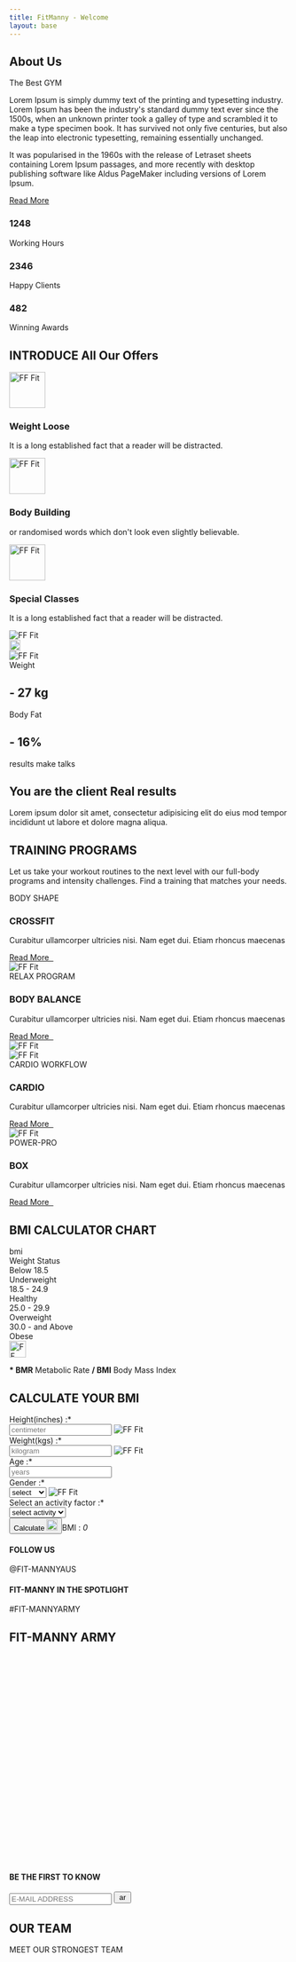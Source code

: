 ```yaml
---
title: FitManny - Welcome
layout: base
---
```


<!-- container -->
<main role="main" class="content-area">

  <!-- about us section -->
  <section id="aboutUs" class="about-us triangle-line-bg-left py-5">
    <div class="container py-5">
      <div class="row pt-5">
        <div class="col-lg-6">
          <div class="our-clicks-wrapper">
            <div class="our-click-holder" data-click="1"></div>
            <div class="our-click-holder" data-click="2"></div>
          </div>
        </div>
        <div class="col-lg-6">
          <div class="about-info-wrapper">
            <div class="title-style-1">
              <h1 class="text-uppercase p-0 m-0">About Us</h1>
              <span class="text-uppercase">The Best GYM</span>
            </div>
            <p>Lorem Ipsum is simply dummy text of the printing and typesetting industry. Lorem Ipsum has been the
              industry's standard dummy text ever since the 1500s, when an unknown printer took a galley of type and
              scrambled it to make a type specimen book. It has survived not only five centuries, but also the leap
              into electronic typesetting, remaining essentially unchanged.</p>
            <p> It was popularised in the 1960s with the release of Letraset sheets containing Lorem Ipsum passages,
              and more recently with desktop publishing software like Aldus PageMaker including versions of Lorem
              Ipsum.</p>
            <a href="javascript:void(0)" class="btn-style-1 my-3 text-uppercase">Read More</a>
          </div>
        </div>
      </div>
    </div>
  </section>
  <!--// about us section -->

  <!-- offers section -->
  <section class="our-offers">
    <div class="our-offers-in">
      <div class="container">
        <div class="row">
          <div class="col-lg-6 col-md-3 d-flex align-self-end">
            <div class="offer-statistics">
              <div class="row">
                <div class="col-xl-4 col-lg-4 col-md-12 col-sm-4 col-4 text-center">
                  <i class="far fa-clock"></i>
                  <h3>1248</h3>
                  <label>Working Hours</label>
                </div>
                <div class="col-xl-4 col-lg-4 col-md-12 col-sm-4 col-4 text-center">
                  <i class="far fa-heart"></i>
                  <h3>2346</h3>
                  <label>Happy Clients</label>
                </div>
                <div class="col-xl-4 col-lg-4 col-md-12 col-sm-4 col-4 text-center">
                  <i class="fas fa-award"></i>
                  <h3>482</h3>
                  <label>Winning Awards</label>
                </div>
              </div>
            </div>
          </div>
          <div class="col-lg-6 col-md-9">
            <div class="our-offers-info pt-5 px-3">
              <h1>
                <span class="text-uppercase">INTRODUCE</span>
                All Our Offers
              </h1>
              <div class="offer-list">
                <div class="offer">
                  <div class="offer-icon">
                    <img src="./assets/img/weight-loss.svg" alt="FF Fit" height="65" class="mw-100">
                  </div>
                  <div class="offer-details">
                    <h3>Weight Loose</h3>
                    <p>It is a long established fact that a reader will be distracted.</p>
                  </div>
                </div>
                <div class="offer">
                  <div class="offer-icon">
                    <img src="./assets/img/body-building.svg" alt="FF Fit" height="65" class="mw-100">
                  </div>
                  <div class="offer-details">
                    <h3>Body Building</h3>
                    <p>or randomised words which don't look even slightly believable.</p>
                  </div>
                </div>
                <div class="offer">
                  <div class="offer-icon">
                    <img src="./assets/img/special-classes.svg" alt="FF Fit" height="65" class="mw-100">
                  </div>
                  <div class="offer-details">
                    <h3>Special Classes</h3>
                    <p>It is a long established fact that a reader will be distracted.</p>
                  </div>
                </div>
              </div>
            </div>
          </div>
        </div>
      </div>
    </div>
  </section>
  <!--// offers section -->

  <!-- results-transformation section -->
  <section class="results-transformation weight-lifing-outline-bg pt-5">
    <div class="container py-0 py-sm-0 py-md-5">
      <div class="row py-5">
        <div class="col-xl-6 col-lg- 6 col-md-7">
          <div class="row">
            <div class="col-sm-9 col-12 text-left">
              <div class="result-thumbs d-flex align-items-center justify-content-between">
                <div class="result-before-thumb mr-2">
                  <img src="./assets/img/result-before-thumb-1.jpg" alt="FF Fit"
                    class="mw-100 object-fit-cover w-100 h-100">
                </div>
                <div class="transformation-indicator">
                  <img src="./assets/img/right-arrow.svg" alt="FF Fit" height="20" class="mw-100">
                </div>
                <div class="result-after-thumb">
                  <img src="./assets/img/result-after-thumb-1.jpg" alt="FF Fit"
                    class="mw-100 object-fit-cover w-100 h-100">
                </div>
              </div>
            </div>
            <div class="col-sm-8 col-12 ml-auto mr-0 text-right">
              <div class="result-statistics ml-auto ml-0">
                <div class="result-weight">
                  <div class="result-weight-in">
                    <span>Weight</span>
                    <h1>- 27 kg</h1>
                  </div>
                </div>
                <div class="result-fat">
                  <div class="result-fat-in">
                    <span>Body Fat</span>
                    <h1>- 16%</h1>
                  </div>
                </div>
              </div>
            </div>
          </div>
        </div>
        <div class="col-xl-6 col-lg- 6 col-md-5 mt-5 mt-sm-5 mt-md-0">
          <div class="results-info pl-5">
            <span class="text-uppercase">results make talks</span>
            <h1>You are the client Real results</h1>
            <p>Lorem ipsum dolor sit amet, consectetur adipisicing elit do eius mod tempor incididunt ut labore et
              dolore magna aliqua. </p>
          </div>
        </div>
      </div>
      <div class="row pb-sm-5 pb-md-0 pb-5">
        <div class="col-md-12">
          <div class="title-style-2 text-center pt-5 mt-md-5 mt-sm-0">
            <h1><b>TRAINING PROGRAMS</b></h1>
            <p class="mt-3">Let us take your workout routines to the next level with our full-body programs and
              intensity challenges. Find a training that matches your needs.</p>
          </div>
        </div>
      </div>
    </div>
  </section>
  <!--// results-transformation section -->

  <!-- training programs section -->
  <section class="training-programs container-fluid text-white">
    <div class="row">
      <div class="col-md-3 col-sm-6 p-0 bg-gray">
        <div class="training-program-info">
          <span class="text-uppercase text-pink">BODY SHAPE</span>
          <h3 class="text-uppercase">CROSSFIT</h3>
          <p>Curabitur ullamcorper ultricies nisi. Nam eget dui. Etiam rhoncus maecenas</p>
          <a href="javascript:void(0)" class="text-uppercase">Read More &nbsp;<i class="fas fa-arrow-right"></i></a>
        </div>
      </div>
      <div class="col-md-3 col-sm-6 p-0">
        <img src="./assets/img/traning-program-4.jpg" alt="FF Fit" class="mw-100">
      </div>
      <div class="col-md-3 col-sm-6 p-0 bg-pink">
        <div class="training-program-info">
          <span class="text-uppercase">RELAX PROGRAM</span>
          <h3 class="text-uppercase">BODY BALANCE</h3>
          <p>Curabitur ullamcorper ultricies nisi. Nam eget dui. Etiam rhoncus maecenas</p>
          <a href="javascript:void(0)" class="text-uppercase">Read More &nbsp;<i class="fas fa-arrow-right"></i></a>
        </div>
      </div>
      <div class="col-md-3 col-sm-6 p-0">
        <img src="./assets/img/traning-program-3.jpg" alt="FF Fit" class="mw-100">
      </div>
      <div class="col-md-3 col-sm-6 p-0">
        <img src="./assets/img/traning-program-2.jpg" alt="FF Fit" class="mw-100">
      </div>
      <div class="col-md-3 col-sm-6 p-0 bg-pink">
        <div class="training-program-info">
          <span class="text-uppercase">CARDIO WORKFLOW</span>
          <h3 class="text-uppercase">CARDIO</h3>
          <p>Curabitur ullamcorper ultricies nisi. Nam eget dui. Etiam rhoncus maecenas</p>
          <a href="javascript:void(0)" class="text-uppercase">Read More &nbsp;<i class="fas fa-arrow-right"></i></a>
        </div>
      </div>
      <div class="col-md-3 col-sm-6 p-0">
        <img src="./assets/img/traning-program-1.jpg" alt="FF Fit" class="mw-100">
      </div>
      <div class="col-md-3 col-sm-6 p-0 bg-gray">
        <div class="training-program-info">
          <span class="text-uppercase text-pink">POWER-PRO</span>
          <h3 class="text-uppercase">BOX</h3>
          <p>Curabitur ullamcorper ultricies nisi. Nam eget dui. Etiam rhoncus maecenas</p>
          <a href="javascript:void(0)" class="text-uppercase">Read More &nbsp;<i class="fas fa-arrow-right"></i></a>
        </div>
      </div>
    </div>
  </section>
  <!--// training programs section -->

  <!-- bmi calculator section -->
  <section class="bmi-calculator triangle-line-bg-right py-5">
    <div class="container">
      <div class="row">
        <div class="col-md-6 py-5">
          <div class="bmi-calculator-chart pr-5">
            <h2 class="text-uppercase">BMI CALCULATOR CHART</h2>
            <div class="bmi-chart mt-5 mb-3">
              <div class="row text-uppercase text-pink bmi-chart-title">
                <div class="col col-5">
                  bmi
                </div>
                <div class="col col-7">
                  Weight Status
                </div>
              </div>
              <div class="row bmi-chart-row">
                <div class="col col-5">
                  Below 18.5
                </div>
                <div class="col col-7">
                  Underweight
                </div>
              </div>
              <div class="row bmi-chart-row">
                <div class="col col-5">
                  18.5 - 24.9
                </div>
                <div class="col col-7">
                  Healthy
                </div>
              </div>
              <div class="row bmi-chart-row">
                <div class="col col-5">
                  25.0 - 29.9
                </div>
                <div class="col col-7">
                  Overweight
                </div>
              </div>
              <div class="row bmi-chart-row">
                <div class="col col-5">
                  30.0 - and Above
                </div>
                <div class="col col-7">
                  Obese
                </div>
              </div>
            </div>
            <div class="bmi-chart-note">
              <div class="note-icon">
                <img src="./assets/img/shild.svg" alt="FF Fit" width="30" class="mw-100">
              </div>
              <p class="m-0"><b>* BMR</b> Metabolic Rate <b>/ BMI</b> Body Mass Index</p>
            </div>
          </div>
        </div>
        <div class="col-md-6 py-5">
          <div class="bmi-calculator-form">
            <h2 class="text-uppercase">CALCULATE YOUR BMI</h2>
            <div class="bmi-form">
              <form class="FIT-MANNY-form-theme1 pt-5 bmicalcform">
                <div class="row">
                  <div class="col col-6">
                    <div class="form-group">
                      <label for="yourHeight">Height(inches) :*</label>
                      <div class="position-relative">
                        <input type="text" class="form-control" id="yourHeight" placeholder="centimeter"
                          name="bmiheight" required="">
                        <img src="./assets/img/height.svg" alt="FF Fit" class="field-icon">
                      </div>
                    </div>
                  </div>
                  <div class="col col-6">
                    <div class="form-group">
                      <label for="yourWeight">Weight(kgs) :*</label>
                      <div class="position-relative">
                        <input type="text" class="form-control" id="yourWeight" placeholder="kilogram"
                          name="bmiweight" required="">
                        <img src="./assets/img/weight.svg" alt="FF Fit" class="field-icon">
                      </div>
                    </div>
                  </div>
                </div>
                <div class="row">
                  <div class="col col-6">
                    <div class="form-group">
                      <label for="yourAge">Age :*</label>
                      <div class="position-relative">
                        <input type="text" class="form-control" id="yourAge" placeholder="years" name="bmiage"
                          required="">
                        <i class="fas fa-calendar field-icon"></i>
                      </div>
                    </div>
                  </div>
                  <div class="col col-6">
                    <div class="form-group">
                      <label for="selectGender">Gender :*</label>
                      <div class="position-relative">
                        <select class="form-control" id="selectGender" name="bmigender" required="">
                          <option value="">select</option>
                          <option value="Male">Male</option>
                          <option value="Female">Female</option>
                        </select>
                        <img src="./assets/img/gender.svg" alt="FF Fit" class="field-icon">
                      </div>
                    </div>
                  </div>
                </div>
                <div class="row">
                  <div class="col col-12">
                    <div class="form-group">
                      <label for="selectActivity">Select an activity factor :*</label>
                      <div class="position-relative select-activity">
                        <select class="form-control" id="selectActivity" name="bmiactivity" required="">
                          <option value="">select activity</option>
                          <option value="Activity 1">Activity 1</option>
                          <option value="Activity 2">Activity 2</option>
                        </select>
                        <i class="fas fa-chevron-down field-icon"></i>
                      </div>
                    </div>
                  </div>
                </div>
                <div class="row">
                  <div class="comalert col-md-12"></div>
                  <div class="col-12 text-md-left text-sm-center text-left"><button
                      class="btn-style-2 btn-calculate text-uppercase d-inline-flex align-items-center justify-content-center"
                      id="bmicalcbtn" type="submit">Calculate <img src="./assets/img/right-arrow.svg"
                        alt="FF Fit" height="20" class="ml-3"></button><span class="float-right BMI-calc-value">BMI :
                      <i class="bmi-result">0</i></span></div>
                </div>
              </form>
            </div>
          </div>
        </div>
      </div>
    </div>
  </section>
  <!--// bmi calculator section -->

  <!--follow us section-->
  <section class="follow-us">
    <div class="container">
      <div class="row">
        <div class="col-6">
          <div class="follow-link-1">
            <h4 class="text-uppercase">FOLLOW US</h4>
            <a class="text-uppercase">@FIT-MANNYAUS</a>
          </div>
        </div>
        <div class="col-6">
          <div class="follow-link-2">
            <h4 class="text-uppercase">FIT-MANNY IN THE SPOTLIGHT</h4>
            <a class="text-uppercase">#FIT-MANNYARMY</a>
          </div>
        </div>
        <div class="col col-12">
          <div class="pramotion-title">
            <h1 class="text-uppercase">FIT-MANNY ARMY</h1>
          </div>
        </div>
      </div>
    </div>
    <div class="insta-shots swiper-container-initialized swiper-container-horizontal">
      <div class="swiper-wrapper" style="transform: translate3d(-4242.5px, 0px, 0px); transition-duration: 0ms;">
        <div class="swiper-slide swiper-slide-duplicate" style="width: 282.833px;" data-swiper-slide-index="4"><img
            src="./assets/img/insta-shot-5.jpg" alt="FF Fit" class="mw-100"></div>
        <div class="swiper-slide swiper-slide-duplicate" style="width: 282.833px;" data-swiper-slide-index="5"><img
            src="./assets/img/insta-shot-6.jpg" alt="FF Fit" class="mw-100"></div>
        <div class="swiper-slide swiper-slide-duplicate" style="width: 282.833px;" data-swiper-slide-index="6"><img
            src="./assets/img/insta-shot-5.jpg" alt="FF Fit" class="mw-100"></div>
        <div class="swiper-slide swiper-slide-duplicate" style="width: 282.833px;" data-swiper-slide-index="7"><img
            src="./assets/img/insta-shot-4.jpg" alt="FF Fit" class="mw-100"></div>
        <div class="swiper-slide swiper-slide-duplicate swiper-slide-duplicate-prev" style="width: 282.833px;"
          data-swiper-slide-index="8"><img src="./assets/img/insta-shot-3.jpg" alt="FF Fit" class="mw-100">
        </div>
        <div class="swiper-slide swiper-slide-duplicate swiper-slide-duplicate-active" style="width: 282.833px;"
          data-swiper-slide-index="9"><img src="./assets/img/insta-shot-2.jpg" alt="FF Fit" class="mw-100">
        </div>
        <div class="swiper-slide swiper-slide-duplicate-next" style="width: 282.833px;" data-swiper-slide-index="0">
          <img src="./assets/img/insta-shot-1.jpg" alt="FF Fit" class="mw-100"></div>
        <div class="swiper-slide" style="width: 282.833px;" data-swiper-slide-index="1"><img
            src="./assets/img/insta-shot-2.jpg" alt="FF Fit" class="mw-100"></div>
        <div class="swiper-slide" style="width: 282.833px;" data-swiper-slide-index="2"><img
            src="./assets/img/insta-shot-3.jpg" alt="FF Fit" class="mw-100"></div>
        <div class="swiper-slide" style="width: 282.833px;" data-swiper-slide-index="3"><img
            src="./assets/img/insta-shot-4.jpg" alt="FF Fit" class="mw-100"></div>
        <div class="swiper-slide" style="width: 282.833px;" data-swiper-slide-index="4"><img
            src="./assets/img/insta-shot-5.jpg" alt="FF Fit" class="mw-100"></div>
        <div class="swiper-slide" style="width: 282.833px;" data-swiper-slide-index="5"><img
            src="./assets/img/insta-shot-6.jpg" alt="FF Fit" class="mw-100"></div>
        <div class="swiper-slide" style="width: 282.833px;" data-swiper-slide-index="6"><img
            src="./assets/img/insta-shot-5.jpg" alt="FF Fit" class="mw-100"></div>
        <div class="swiper-slide" style="width: 282.833px;" data-swiper-slide-index="7"><img
            src="./assets/img/insta-shot-4.jpg" alt="FF Fit" class="mw-100"></div>
        <div class="swiper-slide swiper-slide-prev" style="width: 282.833px;" data-swiper-slide-index="8"><img
            src="./assets/img/insta-shot-3.jpg" alt="FF Fit" class="mw-100"></div>
        <div class="swiper-slide swiper-slide-active" style="width: 282.833px;" data-swiper-slide-index="9"><img
            src="./assets/img/insta-shot-2.jpg" alt="FF Fit" class="mw-100"></div>
        <div class="swiper-slide swiper-slide-duplicate swiper-slide-next" style="width: 282.833px;"
          data-swiper-slide-index="0"><img src="./assets/img/insta-shot-1.jpg" alt="FF Fit" class="mw-100">
        </div>
        <div class="swiper-slide swiper-slide-duplicate" style="width: 282.833px;" data-swiper-slide-index="1"><img
            src="./assets/img/insta-shot-2.jpg" alt="FF Fit" class="mw-100"></div>
        <div class="swiper-slide swiper-slide-duplicate" style="width: 282.833px;" data-swiper-slide-index="2"><img
            src="./assets/img/insta-shot-3.jpg" alt="FF Fit" class="mw-100"></div>
        <div class="swiper-slide swiper-slide-duplicate" style="width: 282.833px;" data-swiper-slide-index="3"><img
            src="./assets/img/insta-shot-4.jpg" alt="FF Fit" class="mw-100"></div>
        <div class="swiper-slide swiper-slide-duplicate" style="width: 282.833px;" data-swiper-slide-index="4"><img
            src="./assets/img/insta-shot-5.jpg" alt="FF Fit" class="mw-100"></div>
        <div class="swiper-slide swiper-slide-duplicate" style="width: 282.833px;" data-swiper-slide-index="5"><img
            src="./assets/img/insta-shot-6.jpg" alt="FF Fit" class="mw-100"></div>
      </div>
      <span class="swiper-notification" aria-live="assertive" aria-atomic="true"></span>
    </div>
    <div class="newslatter">
      <div class="container">
        <div class="row">
          <div class="col-md-6 align-self-center">
            <h4 class="text-uppercase">BE THE FIRST TO KNOW</h4>
          </div>
          <div class="col-md-6">
            <form class="subscribeForm" method="post" action="/">
              <div class="form-group">
                <div class="newslatter-input">
                  <input type="email" id="yourEmailId" placeholder="E-MAIL ADDRESS" required="" name="subscribeemail">
                  <button type="submit" class="border-0 bg-transparent" name="subscribeBtn"><img
                      src="./assets/img/arrow-long.svg" alt="arrow" height="15" class="mw-100"
                      title="submit"></button>
                </div>
                <div class="subalerts"></div>
              </div>
            </form>
          </div>
        </div>
      </div>
    </div>
  </section>
  <!--// follow us section-->

  <!--our team section-->
  <section class="our-team cardio-outline-bg">
    <div class="container">
      <div class="row">
        <div class="col-md-12">
          <div class="title-style-2 pt-5 mt-0 mt-sm-5">
            <h1><b>OUR TEAM</b></h1>
            <p class="text-uppercase">MEET OUR STRONGEST TEAM</p>
          </div>
        </div>
      </div>
    </div>
    <div class="our-team-members mt-4 mb-5 swiper-container-initialized swiper-container-horizontal">
      <div class="swiper-wrapper" style="transform: translate3d(-2987.25px, 0px, 0px); transition-duration: 0ms;">
        <div class="swiper-slide swiper-slide-duplicate swiper-slide-duplicate-prev"
          style="width: 416.75px; margin-right: 10px;" data-swiper-slide-index="2">
          <div class="team-member-block">
            <div class="d-flex align-items-start">
              <div class="team-member-info">
                <div class="member-count text-right">03</div>
                <img src="./assets/img/team-member-3.jpg" alt="FF Fit" class="mw-100">
                <div class="joining-date text-uppercase">
                  <span>Joined : Febrary 2012</span>
                </div>
                <div class="member-info text-left">
                  <div class="name-expertise">
                    <h3 class="m-0">Ruth Edwards</h3>
                    <p class="my-2"><span class="indicator mr-2" style="border-color:#00a2ff;"></span>weight trainer
                    </p>
                  </div>
                  <img src="./assets/img/arrow-long.svg" alt="FF Fit" height="20" class="mw-100">
                </div>
              </div>
              <div class="text-uppercase member-experience">
                14 year experience
              </div>
            </div>
          </div>
        </div>
        <div class="swiper-slide swiper-slide-duplicate swiper-slide-duplicate-active"
          style="width: 416.75px; margin-right: 10px;" data-swiper-slide-index="3">
          <div class="team-member-block">
            <div class="d-flex align-items-start">
              <div class="team-member-info">
                <div class="member-count text-right">04</div>
                <img src="./assets/img/team-member-4.jpg" alt="FF Fit" class="mw-100">
                <div class="joining-date text-uppercase">
                  <span>Joined : Febrary 2012</span>
                </div>
                <div class="member-info text-left">
                  <div class="name-expertise">
                    <h3 class="m-0">Andru Backham</h3>
                    <p class="my-2"><span class="indicator mr-2" style="border-color:#7800ff;"></span>sports trainer
                    </p>
                  </div>
                  <img src="./assets/img/arrow-long.svg" alt="FF Fit" height="20" class="mw-100">
                </div>
              </div>
              <div class="text-uppercase member-experience">
                14 year experience
              </div>
            </div>
          </div>
        </div>
        <div class="swiper-slide swiper-slide-duplicate swiper-slide-duplicate-next"
          style="width: 416.75px; margin-right: 10px;" data-swiper-slide-index="4">
          <div class="team-member-block">
            <div class="d-flex align-items-start">
              <div class="team-member-info">
                <div class="member-count text-right">01</div>
                <img src="./assets/img/team-member-1.jpg" alt="FF Fit" class="mw-100">
                <div class="joining-date text-uppercase">
                  <span>Joined : Febrary 2012</span>
                </div>
                <div class="member-info text-left">
                  <div class="name-expertise">
                    <h3 class="m-0">Bruce Bailey</h3>
                    <p class="my-2"><span class="indicator mr-2" style="border-color:#00ff5b;"></span>circuit trainer
                    </p>
                  </div>
                  <img src="./assets/img/arrow-long.svg" alt="FF Fit" height="20" class="mw-100">
                </div>
              </div>
              <div class="text-uppercase member-experience">
                14 year experience
              </div>
            </div>
          </div>
        </div>
        <div class="swiper-slide swiper-slide-duplicate" style="width: 416.75px; margin-right: 10px;"
          data-swiper-slide-index="5">
          <div class="team-member-block">
            <div class="d-flex align-items-start">
              <div class="team-member-info">
                <div class="member-count text-right">02</div>
                <img src="./assets/img/team-member-2.jpg" alt="FF Fit" class="mw-100">
                <div class="joining-date text-uppercase">
                  <span>Joined : Febrary 2012</span>
                </div>
                <div class="member-info text-left">
                  <div class="name-expertise">
                    <h3 class="m-0">Samurai Ninja</h3>
                    <p class="my-2"><span class="indicator mr-2" style="border-color:#ff6c00;"></span>fintess trainer
                    </p>
                  </div>
                  <img src="./assets/img/arrow-long.svg" alt="FF Fit" height="20" class="mw-100">
                </div>
              </div>
              <div class="text-uppercase member-experience">
                14 year experience
              </div>
            </div>
          </div>
        </div>
        <div class="swiper-slide" style="width: 416.75px; margin-right: 10px;" data-swiper-slide-index="0">
          <div class="team-member-block">
            <div class="d-flex align-items-start">
              <div class="team-member-info">
                <div class="member-count text-right">01</div>
                <img src="./assets/img/team-member-1.jpg" alt="FF Fit" class="mw-100">
                <div class="joining-date text-uppercase">
                  <span>Joined : Febrary 2012</span>
                </div>
                <div class="member-info text-left">
                  <div class="name-expertise">
                    <h3 class="m-0">Bruce Bailey</h3>
                    <p class="my-2"><span class="indicator mr-2" style="border-color:#00ff5b;"></span>circuit trainer
                    </p>
                  </div>
                  <img src="./assets/img/arrow-long.svg" alt="FF Fit" height="20" class="mw-100">
                </div>
              </div>
              <div class="text-uppercase member-experience">
                14 year experience
              </div>
            </div>
          </div>
        </div>
        <div class="swiper-slide" style="width: 416.75px; margin-right: 10px;" data-swiper-slide-index="1">
          <div class="team-member-block">
            <div class="d-flex align-items-start">
              <div class="team-member-info">
                <div class="member-count text-right">02</div>
                <img src="./assets/img/team-member-2.jpg" alt="FF Fit" class="mw-100">
                <div class="joining-date text-uppercase">
                  <span>Joined : Febrary 2012</span>
                </div>
                <div class="member-info text-left">
                  <div class="name-expertise">
                    <h3 class="m-0">Samurai Ninja</h3>
                    <p class="my-2"><span class="indicator mr-2" style="border-color:#ff6c00;"></span>fintess trainer
                    </p>
                  </div>
                  <img src="./assets/img/arrow-long.svg" alt="FF Fit" height="20" class="mw-100">
                </div>
              </div>
              <div class="text-uppercase member-experience">
                14 year experience
              </div>
            </div>
          </div>
        </div>
        <div class="swiper-slide swiper-slide-prev" style="width: 416.75px; margin-right: 10px;"
          data-swiper-slide-index="2">
          <div class="team-member-block">
            <div class="d-flex align-items-start">
              <div class="team-member-info">
                <div class="member-count text-right">03</div>
                <img src="./assets/img/team-member-3.jpg" alt="FF Fit" class="mw-100">
                <div class="joining-date text-uppercase">
                  <span>Joined : Febrary 2012</span>
                </div>
                <div class="member-info text-left">
                  <div class="name-expertise">
                    <h3 class="m-0">Ruth Edwards</h3>
                    <p class="my-2"><span class="indicator mr-2" style="border-color:#00a2ff;"></span>weight trainer
                    </p>
                  </div>
                  <img src="./assets/img/arrow-long.svg" alt="FF Fit" height="20" class="mw-100">
                </div>
              </div>
              <div class="text-uppercase member-experience">
                14 year experience
              </div>
            </div>
          </div>
        </div>
        <div class="swiper-slide swiper-slide-active" style="width: 416.75px; margin-right: 10px;"
          data-swiper-slide-index="3">
          <div class="team-member-block">
            <div class="d-flex align-items-start">
              <div class="team-member-info">
                <div class="member-count text-right">04</div>
                <img src="./assets/img/team-member-4.jpg" alt="FF Fit" class="mw-100">
                <div class="joining-date text-uppercase">
                  <span>Joined : Febrary 2012</span>
                </div>
                <div class="member-info text-left">
                  <div class="name-expertise">
                    <h3 class="m-0">Andru Backham</h3>
                    <p class="my-2"><span class="indicator mr-2" style="border-color:#7800ff;"></span>sports trainer
                    </p>
                  </div>
                  <img src="./assets/img/arrow-long.svg" alt="FF Fit" height="20" class="mw-100">
                </div>
              </div>
              <div class="text-uppercase member-experience">
                14 year experience
              </div>
            </div>
          </div>
        </div>
        <div class="swiper-slide swiper-slide-next" style="width: 416.75px; margin-right: 10px;"
          data-swiper-slide-index="4">
          <div class="team-member-block">
            <div class="d-flex align-items-start">
              <div class="team-member-info">
                <div class="member-count text-right">01</div>
                <img src="./assets/img/team-member-1.jpg" alt="FF Fit" class="mw-100">
                <div class="joining-date text-uppercase">
                  <span>Joined : Febrary 2012</span>
                </div>
                <div class="member-info text-left">
                  <div class="name-expertise">
                    <h3 class="m-0">Bruce Bailey</h3>
                    <p class="my-2"><span class="indicator mr-2" style="border-color:#00ff5b;"></span>circuit trainer
                    </p>
                  </div>
                  <img src="./assets/img/arrow-long.svg" alt="FF Fit" height="20" class="mw-100">
                </div>
              </div>
              <div class="text-uppercase member-experience">
                14 year experience
              </div>
            </div>
          </div>
        </div>
        <div class="swiper-slide" style="width: 416.75px; margin-right: 10px;" data-swiper-slide-index="5">
          <div class="team-member-block">
            <div class="d-flex align-items-start">
              <div class="team-member-info">
                <div class="member-count text-right">02</div>
                <img src="./assets/img/team-member-2.jpg" alt="FF Fit" class="mw-100">
                <div class="joining-date text-uppercase">
                  <span>Joined : Febrary 2012</span>
                </div>
                <div class="member-info text-left">
                  <div class="name-expertise">
                    <h3 class="m-0">Samurai Ninja</h3>
                    <p class="my-2"><span class="indicator mr-2" style="border-color:#ff6c00;"></span>fintess trainer
                    </p>
                  </div>
                  <img src="./assets/img/arrow-long.svg" alt="FF Fit" height="20" class="mw-100">
                </div>
              </div>
              <div class="text-uppercase member-experience">
                14 year experience
              </div>
            </div>
          </div>
        </div>
        <div class="swiper-slide swiper-slide-duplicate" style="width: 416.75px; margin-right: 10px;"
          data-swiper-slide-index="0">
          <div class="team-member-block">
            <div class="d-flex align-items-start">
              <div class="team-member-info">
                <div class="member-count text-right">01</div>
                <img src="./assets/img/team-member-1.jpg" alt="FF Fit" class="mw-100">
                <div class="joining-date text-uppercase">
                  <span>Joined : Febrary 2012</span>
                </div>
                <div class="member-info text-left">
                  <div class="name-expertise">
                    <h3 class="m-0">Bruce Bailey</h3>
                    <p class="my-2"><span class="indicator mr-2" style="border-color:#00ff5b;"></span>circuit trainer
                    </p>
                  </div>
                  <img src="./assets/img/arrow-long.svg" alt="FF Fit" height="20" class="mw-100">
                </div>
              </div>
              <div class="text-uppercase member-experience">
                14 year experience
              </div>
            </div>
          </div>
        </div>
        <div class="swiper-slide swiper-slide-duplicate" style="width: 416.75px; margin-right: 10px;"
          data-swiper-slide-index="1">
          <div class="team-member-block">
            <div class="d-flex align-items-start">
              <div class="team-member-info">
                <div class="member-count text-right">02</div>
                <img src="./assets/img/team-member-2.jpg" alt="FF Fit" class="mw-100">
                <div class="joining-date text-uppercase">
                  <span>Joined : Febrary 2012</span>
                </div>
                <div class="member-info text-left">
                  <div class="name-expertise">
                    <h3 class="m-0">Samurai Ninja</h3>
                    <p class="my-2"><span class="indicator mr-2" style="border-color:#ff6c00;"></span>fintess trainer
                    </p>
                  </div>
                  <img src="./assets/img/arrow-long.svg" alt="FF Fit" height="20" class="mw-100">
                </div>
              </div>
              <div class="text-uppercase member-experience">
                14 year experience
              </div>
            </div>
          </div>
        </div>
        <div class="swiper-slide swiper-slide-duplicate swiper-slide-duplicate-prev"
          style="width: 416.75px; margin-right: 10px;" data-swiper-slide-index="2">
          <div class="team-member-block">
            <div class="d-flex align-items-start">
              <div class="team-member-info">
                <div class="member-count text-right">03</div>
                <img src="./assets/img/team-member-3.jpg" alt="FF Fit" class="mw-100">
                <div class="joining-date text-uppercase">
                  <span>Joined : Febrary 2012</span>
                </div>
                <div class="member-info text-left">
                  <div class="name-expertise">
                    <h3 class="m-0">Ruth Edwards</h3>
                    <p class="my-2"><span class="indicator mr-2" style="border-color:#00a2ff;"></span>weight trainer
                    </p>
                  </div>
                  <img src="./assets/img/arrow-long.svg" alt="FF Fit" height="20" class="mw-100">
                </div>
              </div>
              <div class="text-uppercase member-experience">
                14 year experience
              </div>
            </div>
          </div>
        </div>
        <div class="swiper-slide swiper-slide-duplicate swiper-slide-duplicate-active"
          style="width: 416.75px; margin-right: 10px;" data-swiper-slide-index="3">
          <div class="team-member-block">
            <div class="d-flex align-items-start">
              <div class="team-member-info">
                <div class="member-count text-right">04</div>
                <img src="./assets/img/team-member-4.jpg" alt="FF Fit" class="mw-100">
                <div class="joining-date text-uppercase">
                  <span>Joined : Febrary 2012</span>
                </div>
                <div class="member-info text-left">
                  <div class="name-expertise">
                    <h3 class="m-0">Andru Backham</h3>
                    <p class="my-2"><span class="indicator mr-2" style="border-color:#7800ff;"></span>sports trainer
                    </p>
                  </div>
                  <img src="./assets/img/arrow-long.svg" alt="FF Fit" height="20" class="mw-100">
                </div>
              </div>
              <div class="text-uppercase member-experience">
                14 year experience
              </div>
            </div>
          </div>
        </div>
      </div>
      <span class="swiper-notification" aria-live="assertive" aria-atomic="true"></span>
    </div>
  </section>
  <!--// our team section-->

  <!--class schedule section-->
  <section class="class-schedule">
    <div class="container class-schedule-timetable">
      <div class="row">
        <div class="col-md-12">
          <div class="title-style-3 pt-5 mt-5 text-white text-center">
            <h1><b>Class Schedule</b></h1>
            <p>Make yourself stronger than your excuses.</p>
          </div>
        </div>
      </div>
      <div class="row">
        <div class="col col-12">
          <div class="weekly-timetable text-white pt-5">
            <ul class="nav nav-pills weekly-days-nav">
              <li class="nav-item week-day">
                <a class="nav-link" data-toggle="tab" href="/#monday-schedule">Monday</a>
              </li>
              <li class="nav-item week-day">
                <a class="nav-link" data-toggle="tab"
                  href="/#tuesday-schedule">Tuesday</a>
              </li>
              <li class="nav-item week-day">
                <a class="nav-link" data-toggle="tab"
                  href="/#wednesday-schedule">Wednesday</a>
              </li>
              <li class="nav-item week-day">
                <a class="nav-link active" data-toggle="tab"
                  href="/#thursday-schedule">Thursday</a>
              </li>
              <li class="nav-item week-day">
                <a class="nav-link" data-toggle="tab" href="/#friday-schedule">Friday</a>
              </li>
              <li class="nav-item week-day">
                <a class="nav-link" data-toggle="tab"
                  href="/#saturday-schedule">Saturday</a>
              </li>
              <li class="nav-item week-day">
                <a class="nav-link" data-toggle="tab" href="/#sunday-schedule">Sunday</a>
              </li>
            </ul>
            <div class="tab-content timetable-schedule">
              <div class="tab-pane container fade p-0" id="monday-schedule">
                <div class="weekday-schedule pt-4">
                  <div class="class-batch-block text-uppercase">
                    <h4><span class="text-pink">B</span>oxing</h4>
                    <p>06.00AM - 07.00AM</p>
                  </div>
                  <div class="class-batch-block text-uppercase">
                    <h4>-----</h4>
                    <p>06.00AM - 07.00AM</p>
                  </div>
                  <div class="class-batch-block text-uppercase">
                    <h4><span class="text-pink">B</span>ody building</h4>
                    <p>06.00AM - 07.00AM</p>
                  </div>
                  <div class="class-batch-block text-uppercase active">
                    <h4><span class="text-pink">B</span>oxing</h4>
                    <p>06.00AM - 07.00AM</p>
                  </div>
                  <div class="class-batch-block text-uppercase">
                    <h4>-----</h4>
                    <p>06.00AM - 07.00AM</p>
                  </div>
                  <div class="class-batch-block text-uppercase">
                    <h4>-----</h4>
                    <p>06.00AM - 07.00AM</p>
                  </div>
                  <div class="class-batch-block text-uppercase">
                    <h4><span class="text-pink">F</span>itness</h4>
                    <p>06.00AM - 07.00AM</p>
                  </div>
                  <div class="class-batch-block text-uppercase">
                    <h4><span class="text-pink">C</span>ardio</h4>
                    <p>06.00AM - 07.00AM</p>
                  </div>
                  <div class="class-batch-block text-uppercase">
                    <h4>-----</h4>
                    <p>06.00AM - 07.00AM</p>
                  </div>
                  <div class="class-batch-block text-uppercase">
                    <h4><span class="text-pink">C</span>arate</h4>
                    <p>06.00AM - 07.00AM</p>
                  </div>
                </div>
              </div>
              <div class="tab-pane container fade p-0" id="tuesday-schedule">
                <div class="weekday-schedule pt-4">
                  <div class="class-batch-block text-uppercase">
                    <h4><span class="text-pink">B</span>oxing</h4>
                    <p>06.00AM - 07.00AM</p>
                  </div>
                  <div class="class-batch-block text-uppercase">
                    <h4>-----</h4>
                    <p>06.00AM - 07.00AM</p>
                  </div>
                  <div class="class-batch-block text-uppercase">
                    <h4><span class="text-pink">B</span>ody building</h4>
                    <p>06.00AM - 07.00AM</p>
                  </div>
                  <div class="class-batch-block text-uppercase active">
                    <h4><span class="text-pink">B</span>oxing</h4>
                    <p>06.00AM - 07.00AM</p>
                  </div>
                  <div class="class-batch-block text-uppercase">
                    <h4>-----</h4>
                    <p>06.00AM - 07.00AM</p>
                  </div>
                  <div class="class-batch-block text-uppercase">
                    <h4>-----</h4>
                    <p>06.00AM - 07.00AM</p>
                  </div>
                  <div class="class-batch-block text-uppercase">
                    <h4><span class="text-pink">F</span>itness</h4>
                    <p>06.00AM - 07.00AM</p>
                  </div>
                  <div class="class-batch-block text-uppercase">
                    <h4><span class="text-pink">C</span>ardio</h4>
                    <p>06.00AM - 07.00AM</p>
                  </div>
                  <div class="class-batch-block text-uppercase">
                    <h4>-----</h4>
                    <p>06.00AM - 07.00AM</p>
                  </div>
                  <div class="class-batch-block text-uppercase">
                    <h4><span class="text-pink">C</span>arate</h4>
                    <p>06.00AM - 07.00AM</p>
                  </div>
                </div>
              </div>
              <div class="tab-pane container fade p-0" id="wednesday-schedule">
                <div class="weekday-schedule pt-4">
                  <div class="class-batch-block text-uppercase">
                    <h4><span class="text-pink">B</span>oxing</h4>
                    <p>06.00AM - 07.00AM</p>
                  </div>
                  <div class="class-batch-block text-uppercase">
                    <h4>-----</h4>
                    <p>06.00AM - 07.00AM</p>
                  </div>
                  <div class="class-batch-block text-uppercase">
                    <h4><span class="text-pink">B</span>ody building</h4>
                    <p>06.00AM - 07.00AM</p>
                  </div>
                  <div class="class-batch-block text-uppercase active">
                    <h4><span class="text-pink">B</span>oxing</h4>
                    <p>06.00AM - 07.00AM</p>
                  </div>
                  <div class="class-batch-block text-uppercase">
                    <h4>-----</h4>
                    <p>06.00AM - 07.00AM</p>
                  </div>
                  <div class="class-batch-block text-uppercase">
                    <h4>-----</h4>
                    <p>06.00AM - 07.00AM</p>
                  </div>
                  <div class="class-batch-block text-uppercase">
                    <h4><span class="text-pink">F</span>itness</h4>
                    <p>06.00AM - 07.00AM</p>
                  </div>
                  <div class="class-batch-block text-uppercase">
                    <h4><span class="text-pink">C</span>ardio</h4>
                    <p>06.00AM - 07.00AM</p>
                  </div>
                  <div class="class-batch-block text-uppercase">
                    <h4>-----</h4>
                    <p>06.00AM - 07.00AM</p>
                  </div>
                  <div class="class-batch-block text-uppercase">
                    <h4><span class="text-pink">C</span>arate</h4>
                    <p>06.00AM - 07.00AM</p>
                  </div>
                </div>
              </div>
              <div class="tab-pane container fade p-0" id="thursday-schedule">
                <div class="weekday-schedule pt-4">
                  <div class="class-batch-block text-uppercase">
                    <h4><span class="text-pink">B</span>oxing</h4>
                    <p>06.00AM - 07.00AM</p>
                  </div>
                  <div class="class-batch-block text-uppercase">
                    <h4>-----</h4>
                    <p>06.00AM - 07.00AM</p>
                  </div>
                  <div class="class-batch-block text-uppercase">
                    <h4><span class="text-pink">B</span>ody building</h4>
                    <p>06.00AM - 07.00AM</p>
                  </div>
                  <div class="class-batch-block text-uppercase active">
                    <h4><span class="text-pink">B</span>oxing</h4>
                    <p>06.00AM - 07.00AM</p>
                  </div>
                  <div class="class-batch-block text-uppercase">
                    <h4>-----</h4>
                    <p>06.00AM - 07.00AM</p>
                  </div>
                  <div class="class-batch-block text-uppercase">
                    <h4>-----</h4>
                    <p>06.00AM - 07.00AM</p>
                  </div>
                  <div class="class-batch-block text-uppercase">
                    <h4><span class="text-pink">F</span>itness</h4>
                    <p>06.00AM - 07.00AM</p>
                  </div>
                  <div class="class-batch-block text-uppercase">
                    <h4><span class="text-pink">C</span>ardio</h4>
                    <p>06.00AM - 07.00AM</p>
                  </div>
                  <div class="class-batch-block text-uppercase">
                    <h4>-----</h4>
                    <p>06.00AM - 07.00AM</p>
                  </div>
                  <div class="class-batch-block text-uppercase">
                    <h4><span class="text-pink">C</span>arate</h4>
                    <p>06.00AM - 07.00AM</p>
                  </div>
                </div>
              </div>
              <div class="tab-pane container fade p-0" id="friday-schedule">
                <div class="weekday-schedule pt-4">
                  <div class="class-batch-block text-uppercase">
                    <h4><span class="text-pink">B</span>oxing</h4>
                    <p>06.00AM - 07.00AM</p>
                  </div>
                  <div class="class-batch-block text-uppercase">
                    <h4>-----</h4>
                    <p>06.00AM - 07.00AM</p>
                  </div>
                  <div class="class-batch-block text-uppercase">
                    <h4><span class="text-pink">B</span>ody building</h4>
                    <p>06.00AM - 07.00AM</p>
                  </div>
                  <div class="class-batch-block text-uppercase active">
                    <h4><span class="text-pink">B</span>oxing</h4>
                    <p>06.00AM - 07.00AM</p>
                  </div>
                  <div class="class-batch-block text-uppercase">
                    <h4>-----</h4>
                    <p>06.00AM - 07.00AM</p>
                  </div>
                  <div class="class-batch-block text-uppercase">
                    <h4>-----</h4>
                    <p>06.00AM - 07.00AM</p>
                  </div>
                  <div class="class-batch-block text-uppercase">
                    <h4><span class="text-pink">F</span>itness</h4>
                    <p>06.00AM - 07.00AM</p>
                  </div>
                  <div class="class-batch-block text-uppercase">
                    <h4><span class="text-pink">C</span>ardio</h4>
                    <p>06.00AM - 07.00AM</p>
                  </div>
                  <div class="class-batch-block text-uppercase">
                    <h4>-----</h4>
                    <p>06.00AM - 07.00AM</p>
                  </div>
                  <div class="class-batch-block text-uppercase">
                    <h4><span class="text-pink">C</span>arate</h4>
                    <p>06.00AM - 07.00AM</p>
                  </div>
                </div>
              </div>
              <div class="tab-pane container fade p-0" id="saturday-schedule">
                <div class="weekday-schedule pt-4">
                  <div class="class-batch-block text-uppercase">
                    <h4><span class="text-pink">B</span>oxing</h4>
                    <p>06.00AM - 07.00AM</p>
                  </div>
                  <div class="class-batch-block text-uppercase">
                    <h4>-----</h4>
                    <p>06.00AM - 07.00AM</p>
                  </div>
                  <div class="class-batch-block text-uppercase">
                    <h4><span class="text-pink">B</span>ody building</h4>
                    <p>06.00AM - 07.00AM</p>
                  </div>
                  <div class="class-batch-block text-uppercase active">
                    <h4><span class="text-pink">B</span>oxing</h4>
                    <p>06.00AM - 07.00AM</p>
                  </div>
                  <div class="class-batch-block text-uppercase">
                    <h4>-----</h4>
                    <p>06.00AM - 07.00AM</p>
                  </div>
                  <div class="class-batch-block text-uppercase">
                    <h4>-----</h4>
                    <p>06.00AM - 07.00AM</p>
                  </div>
                  <div class="class-batch-block text-uppercase">
                    <h4><span class="text-pink">F</span>itness</h4>
                    <p>06.00AM - 07.00AM</p>
                  </div>
                  <div class="class-batch-block text-uppercase">
                    <h4><span class="text-pink">C</span>ardio</h4>
                    <p>06.00AM - 07.00AM</p>
                  </div>
                  <div class="class-batch-block text-uppercase">
                    <h4>-----</h4>
                    <p>06.00AM - 07.00AM</p>
                  </div>
                  <div class="class-batch-block text-uppercase">
                    <h4><span class="text-pink">C</span>arate</h4>
                    <p>06.00AM - 07.00AM</p>
                  </div>
                </div>
              </div>
              <div class="tab-pane container active p-0" id="sunday-schedule">
                <div class="weekday-schedule pt-4">
                  <div class="class-batch-block text-uppercase">
                    <h4><span class="text-pink">B</span>oxing</h4>
                    <p>06.00AM - 07.00AM</p>
                  </div>
                  <div class="class-batch-block text-uppercase">
                    <h4>-----</h4>
                    <p>06.00AM - 07.00AM</p>
                  </div>
                  <div class="class-batch-block text-uppercase">
                    <h4><span class="text-pink">B</span>ody building</h4>
                    <p>06.00AM - 07.00AM</p>
                  </div>
                  <div class="class-batch-block text-uppercase active">
                    <h4><span class="text-pink">B</span>oxing</h4>
                    <p>06.00AM - 07.00AM</p>
                  </div>
                  <div class="class-batch-block text-uppercase">
                    <h4>-----</h4>
                    <p>06.00AM - 07.00AM</p>
                  </div>
                  <div class="class-batch-block text-uppercase">
                    <h4>-----</h4>
                    <p>06.00AM - 07.00AM</p>
                  </div>
                  <div class="class-batch-block text-uppercase">
                    <h4><span class="text-pink">F</span>itness</h4>
                    <p>06.00AM - 07.00AM</p>
                  </div>
                  <div class="class-batch-block text-uppercase">
                    <h4><span class="text-pink">C</span>ardio</h4>
                    <p>06.00AM - 07.00AM</p>
                  </div>
                  <div class="class-batch-block text-uppercase">
                    <h4>-----</h4>
                    <p>06.00AM - 07.00AM</p>
                  </div>
                  <div class="class-batch-block text-uppercase">
                    <h4><span class="text-pink">C</span>arate</h4>
                    <p>06.00AM - 07.00AM</p>
                  </div>
                </div>
              </div>
            </div>
          </div>
        </div>
      </div>
      <div class="row py-4">
        <div class="col col-12 text-center py-5">
          <a href="javascript:void(0)" class="btn-style-3">
            <i class="fas fa-download"></i>
            download <span class="d-none d-sm-inline-block">our full class</span> schedule
          </a>
        </div>
      </div>
    </div>
  </section>
  <!--// class schedule section-->

  <!--testimonial section-->
  <section class="testimonial py-5">
    <div class="our-testimonial py-5 swiper-container-initialized swiper-container-horizontal">
      <div class="swiper-wrapper" style="transition-duration: 0ms; transform: translate3d(293.5px, 0px, 0px);">
        <div class="swiper-slide testimonial-block swiper-slide-active" style="margin-right: 30px;">
          <div class="testimonial-user-details">
            <div class="avatar-image">
              <img src="./assets/img/user-avatar-1.jpg" alt="FF Fit" class="mw-100">
            </div>
            <h6 class="pl-3">Lauren Jackson</h6>
            <p class="pl-3"><img src="./assets/img/pin.svg" alt="FF Fit" height="25" class="mr-2"> sydney, au
            </p>
          </div>
          <div class="testimonial-message text-left">
            <h3>Excellent Service</h3>
            <p class="m-0">Ipsum dolor sit amet, eu per legimus referrentur. Ius ne viris repudiare, nominavi
              sententiae eos in. Et duo salutatus consequat Lorem ipsum dolor sit amet.</p>
          </div>
        </div>
        <div class="swiper-slide testimonial-block swiper-slide-next" style="margin-right: 30px;">
          <div class="testimonial-user-details">
            <div class="avatar-image">
              <img src="./assets/img/user-avatar-1.jpg" alt="FF Fit" class="mw-100">
            </div>
            <h6 class="pl-3">Lauren Jackson</h6>
            <p class="pl-3"><img src="./assets/img/pin.svg" alt="FF Fit" height="25" class="mr-2"> sydney, au
            </p>
          </div>
          <div class="testimonial-message text-left">
            <h3>Excellent Service</h3>
            <p class="m-0">Ipsum dolor sit amet, eu per legimus referrentur. Ius ne viris repudiare, nominavi
              sententiae eos in. Et duo salutatus consequat Lorem ipsum dolor sit amet.</p>
          </div>
        </div>
        <div class="swiper-slide testimonial-block" style="margin-right: 30px;">
          <div class="testimonial-user-details">
            <div class="avatar-image">
              <img src="./assets/img/user-avatar-1.jpg" alt="FF Fit" class="mw-100">
            </div>
            <h6 class="pl-3">Lauren Jackson</h6>
            <p class="pl-3"><img src="./assets/img/pin.svg" alt="FF Fit" height="25" class="mr-2"> sydney, au
            </p>
          </div>
          <div class="testimonial-message text-left">
            <h3>Excellent Service</h3>
            <p class="m-0">Ipsum dolor sit amet, eu per legimus referrentur. Ius ne viris repudiare, nominavi
              sententiae eos in. Et duo salutatus consequat Lorem ipsum dolor sit amet.</p>
          </div>
        </div>
      </div>
      <span class="swiper-notification" aria-live="assertive" aria-atomic="true"></span>
    </div>
  </section>
  <!--// testimonial section-->

</main>
<!-- /.container -->
